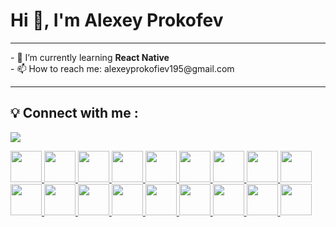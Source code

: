 # Hi 👋, I'm Alexey Prokofev
<hr>
- 🌱 I’m currently learning <strong>React Native</strong> <br>
- 📫 How to reach me: alexeyprokofiev195@gmail.com
<hr>

## 💡 Connect with me :
<p align="left"> 
   <a href="mailto:alexeyprokofiev195@gmail.com">
    <img src="https://img.shields.io/badge/-Gmail-c14438?style=for-the-badge&logo=Gmail&logoColor=white&link=mailto:alexeyprokofiev195@gmail.com" />
  </a>
</p>

<p align="left">
  <a href="https://html.com/html5/" target="_blank">
    <code><img src="https://cdn.jsdelivr.net/gh/devicons/devicon/icons/html5/html5-original.svg" width="50px" height="50px"></code>
  </a>
  <a href="https://developer.mozilla.org/ru/docs/Web/CSS/Reference" target="_blank">
    <code><img src="https://cdn.jsdelivr.net/gh/devicons/devicon/icons/css3/css3-original.svg" width="50px" height="50px"></code>
  </a>
    <a href="https://sass-scss.ru/guide/" target="_blank">
    <code><img src="https://cdn.jsdelivr.net/gh/devicons/devicon/icons/sass/sass-original.svg" width="50px" height="50px"></code>
  </a>
    <a href="https://getbootstrap.com/" target="_blank">
    <code><img src="https://cdn.jsdelivr.net/gh/devicons/devicon/icons/bootstrap/bootstrap-original.svg" width="50px" height="50px"></code>
  </a>
    <a href="https://www.javascript.com/" target="_blank">
    <code><img src="https://cdn.jsdelivr.net/gh/devicons/devicon/icons/javascript/javascript-original.svg" width="50px" height="50px"></code>
  </a>
    <a href="https://www.typescriptlang.org/" target="_blank">
    <code><img src="https://cdn.jsdelivr.net/gh/devicons/devicon/icons/typescript/typescript-original.svg" width="50px" height="50px"></code>
  </a>
    <a href="https://vuefire.vuejs.org/" target="_blank">
    <code><img src="https://user-images.githubusercontent.com/62440186/126898247-19cb31f2-52aa-4829-aa72-ed202824f1a9.png" width="50px" height="50px"></code>
  </a>
    <a href="https://vuetifyjs.com/en/" target="_blank">
    <code><img src="https://user-images.githubusercontent.com/62440186/126898289-f3f911fd-dfc3-4de7-a7e4-c094f1cbe47a.png" width="50px" height="50px"></code>
  </a>
    <a href="https://ru.vuejs.org/index.html" target="_blank">
    <code><img src="https://cdn.jsdelivr.net/gh/devicons/devicon/icons/vuejs/vuejs-original.svg" width="50px" height="50px"></code>
  </a>
    <a href="https://reactjs.org/" target="_blank">
    <code><img src="https://cdn.jsdelivr.net/gh/devicons/devicon/icons/react/react-original.svg" width="50px" height="50px"></code>
  </a>
    <a href="https://git-scm.com/" target="_blank">
    <code><img src="https://cdn.jsdelivr.net/gh/devicons/devicon/icons/git/git-original.svg" width="50px" height="50px"></code>
  </a>
    <a href="https://github.com/" target="_blank">
    <code><img src="https://cdn.jsdelivr.net/gh/devicons/devicon/icons/github/github-original.svg" width="50px" height="50px"></code>
  </a>
    <a href="https://www.android.com/" target="_blank">
    <code><img src="https://cdn.jsdelivr.net/gh/devicons/devicon/icons/android/android-original.svg" width="50px" height="50px"></code>
  </a>
    <a href="https://firebase.google.com/" target="_blank">
    <code><img src="https://cdn.jsdelivr.net/gh/devicons/devicon/icons/firebase/firebase-plain.svg" width="50px" height="50px"></code>
  </a>
    <a href="https://www.mysql.com/" target="_blank">
    <code><img src="https://cdn.jsdelivr.net/gh/devicons/devicon/icons/mysql/mysql-original-wordmark.svg" width="50px" height="50px"></code>
  </a>
    <a href="https://www.oracle.com/index.html" target="_blank">
    <code><img src="https://cdn.jsdelivr.net/gh/devicons/devicon/icons/oracle/oracle-original.svg" width="50px" height="50px"></code>
  </a>
      <a href="https://www.figma.com/" target="_blank">
    <code><img src="https://cdn.jsdelivr.net/gh/devicons/devicon/icons/figma/figma-original.svg" width="50px" height="50px"></code>
  </a>
    <a href="https://www.adobe.com/ru/products/photoshop.html" target="_blank">
    <code><img src="https://cdn.jsdelivr.net/gh/devicons/devicon/icons/photoshop/photoshop-plain.svg" width="50px" height="50px"></code>
  </a>
</p>

<!--
**josqer/josqer** is a ✨ _special_ ✨ repository because its `README.md` (this file) appears on your GitHub profile.
c
Here are some ideas to get you started:

- 🔭 I’m currently working on ...

- 👯 I’m looking to collaborate on ...
- 🤔 I’m looking for help with ...
- 💬 Ask me about ...

- 😄 Pronouns: ...
- ⚡ Fun fact: ...
-->
